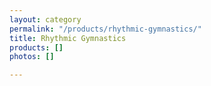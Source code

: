 ```yaml
---
layout: category
permalink: "/products/rhythmic-gymnastics/"
title: Rhythmic Gymnastics
products: []
photos: []

---
```

